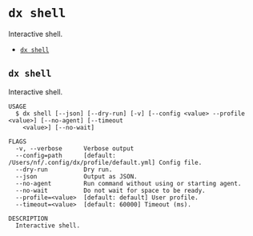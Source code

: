 `dx shell`
==========

Interactive shell.

* [`dx shell`](#dx-shell)

## `dx shell`

Interactive shell.

```
USAGE
  $ dx shell [--json] [--dry-run] [-v] [--config <value> --profile <value>] [--no-agent] [--timeout
    <value>] [--no-wait]

FLAGS
  -v, --verbose      Verbose output
  --config=path      [default: /Users/nf/.config/dx/profile/default.yml] Config file.
  --dry-run          Dry run.
  --json             Output as JSON.
  --no-agent         Run command without using or starting agent.
  --no-wait          Do not wait for space to be ready.
  --profile=<value>  [default: default] User profile.
  --timeout=<value>  [default: 60000] Timeout (ms).

DESCRIPTION
  Interactive shell.
```
